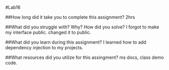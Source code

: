 #Lab16

##How long did it take you to complete this assignment?
2hrs

##What did you struggle with? Why? How did you solve?
I forgot to make my interface public. changed it to public.

##What did you learn during this assignment?
I learned how to add dependency injection to my projects. 

##What resources did you utilize for this assingment?
ms docs, class demo code. 
